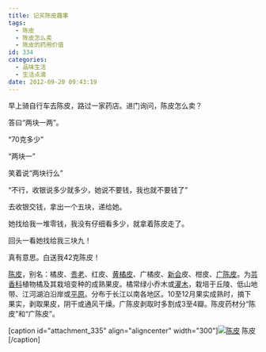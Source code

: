 ```yaml
---
title: 记买陈皮趣事
tags:
  - 陈皮
  - 陈皮怎么卖
  - 陈皮的药用价值
id: 334
categories:
  - 品味生活
  - 生活点滴
date: 2012-09-20 09:43:19
---
```


早上骑自行车去陈皮，路过一家药店。进门询问，陈皮怎么卖？

答曰“两块一两”。

“70克多少”

“两块一”

笑着说“两块行么”

“不行，收银说多少就多少，她说不要钱，我也就不要钱了”

去收银交钱，拿出一个五块，递给她。

她找给我一堆零钱，我没有仔细看多少，就拿着陈皮走了。

回头一看她找给我三块九！

真有意思。白送我42克陈皮！

[陈皮](http://baike.baidu.com/view/40541.htm)，别名：橘皮、[贵老](http://baike.baidu.com/view/1565683.htm)、红皮、[黄橘皮](http://baike.baidu.com/view/392160.htm)、广橘皮、[新会](http://baike.baidu.com/view/22826.htm)皮、柑皮、[广陈皮](http://baike.baidu.com/view/1810561.htm)。为[芸香科](http://baike.baidu.com/view/43875.htm)植物橘及其栽培变种的成熟果皮。橘常绿小乔木或[灌木](http://baike.baidu.com/view/84139.htm)，栽培于丘陵、低山地带、江河湖泊沿岸或[平原](http://baike.baidu.com/view/26000.htm)。分布于长江以南各地区。10至12月果实成熟时，摘下果实，剥取果皮，阴干或通风干燥。广陈皮剥取时多割成3至4瓣。陈皮药材分“陈皮”和“广陈皮”。

[caption id="attachment_335" align="aligncenter" width="300"][![](http://www.pooy.net/wp-content/uploads/2012/09/chenpi-300x187.jpg "陈皮")](http://www.pooy.net/wp-content/uploads/2012/09/chenpi.jpg) 陈皮[/caption]

&nbsp;